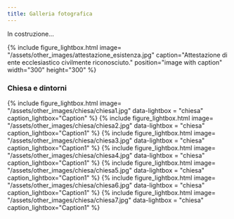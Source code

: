 ```yaml
---
title: Galleria fotografica
---
```


In costruzione...

{% include figure_lightbox.html image= "/assets/other_images/attestazione_esistenza.jpg" caption="Attestazione di ente ecclesiastico civilmente riconosciuto." position="image with caption" width="300" height="300" %}


### Chiesa e dintorni

<div class="grid">
  {% include figure_lightbox.html image= "/assets/other_images/chiesa/chiesa1.jpg" data-lightbox = "chiesa" caption_lightbox="Caption" %}
  {% include figure_lightbox.html image= "/assets/other_images/chiesa/chiesa2.jpg"  data-lightbox = "chiesa" caption_lightbox="Caption1" %}
  {% include figure_lightbox.html image= "/assets/other_images/chiesa/chiesa3.jpg"  data-lightbox = "chiesa" caption_lightbox="Caption1" %}
  {% include figure_lightbox.html image= "/assets/other_images/chiesa/chiesa4.jpg"  data-lightbox = "chiesa" caption_lightbox="Caption1" %}
  {% include figure_lightbox.html image= "/assets/other_images/chiesa/chiesa5.jpg"  data-lightbox = "chiesa" caption_lightbox="Caption1" %}
  {% include figure_lightbox.html image= "/assets/other_images/chiesa/chiesa6.jpg"  data-lightbox = "chiesa" caption_lightbox="Caption1" %}
  {% include figure_lightbox.html image= "/assets/other_images/chiesa/chiesa7.jpg"  data-lightbox = "chiesa" caption_lightbox="Caption1" %}
</div>